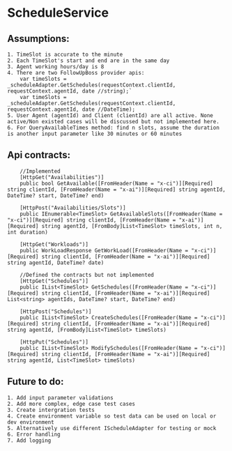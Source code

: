 # ScheduleService
## Assumptions:

	1. TimeSlot is accurate to the minute
	2. Each TimeSlot's start and end are in the same day
	3. Agent working hours/day is 8
	4. There are two FollowUpBoss provider apis:
		var timeSlots = _scheduleAdapter.GetSchedules(requestContext.clientId, requestContext.agentId, date //string);`
		var timeSlots = _scheduleAdapter.GetSchedules(requestContext.clientId, requestContext.agentId, date //DateTime);
	5. User Agent (agentId) and Client (clientId) are all active. None active/Non existed cases will be discussed but not implemented here.	
	6. For QueryAvailableTimes method: find n slots, assume the duration is another input parameter like 30 minutes or 60 minutes

 ## Api contracts:
        //Implemented
        [HttpGet("Availabilities")]
        public bool GetAvailable([FromHeader(Name = "x-ci")][Required] string clientId, [FromHeader(Name = "x-ai")][Required] string agentId, DateTime? start, DateTime? end)
        
        [HttpPost("Availabilities/Slots")]
        public IEnumerable<TimeSlot> GetAvailableSlots([FromHeader(Name = "x-ci")][Required] string clientId, [FromHeader(Name = "x-ai")][Required] string agentId, [FromBody]List<TimeSlot> timeSlots, int n, int duration)
        
        [HttpGet("Workloads")]
        public WorkLoadResponse GetWorkLoad([FromHeader(Name = "x-ci")][Required] string clientId, [FromHeader(Name = "x-ai")][Required] string agentId, DateTime? date)

        //Defined the contracts but not implemented
        [HttpGet("Schedules")]
        public IList<TimeSlot> GetSchedules([FromHeader(Name = "x-ci")][Required] string clientId, [FromHeader(Name = "x-ai")][Required] List<string> agentIds, DateTime? start, DateTime? end)

        [HttpPost("Schedules")]
        public IList<TimeSlot> CreateSchedules([FromHeader(Name = "x-ci")][Required] string clientId, [FromHeader(Name = "x-ai")][Required] string agentId, [FromBody]List<TimeSlot> timeSlots)

        [HttpPut("Schedules")]
        public IList<TimeSlot> ModifySchedules([FromHeader(Name = "x-ci")][Required] string clientId, [FromHeader(Name = "x-ai")][Required] string agentId, List<TimeSlot> timeSlots)

## Future to do:
	1. Add input parameter validations
 	2. Add more complex, edge case test cases
  	3. Create intergration tests
   	4. Create environment variable so test data can be used on local or dev environment
   	5. Alternatively use different IScheduleAdapter for testing or mock
   	6. Error handling
   	7. Add logging
  
